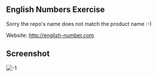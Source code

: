 ## English Numbers Exercise

Sorry the repo's name does not match the product name :-)

Website: http://english-number.com

## Screenshot

![-1](https://user-images.githubusercontent.com/499870/28488115-81d4bdc6-6ee6-11e7-856f-0206169daa96.jpg)

